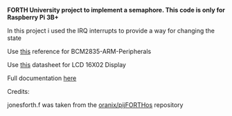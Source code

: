 **FORTH University project to implement a semaphore. This code is only for Raspberry Pi 3B+**

In this project i used the IRQ interrupts to provide a way for changing the state

Use [this](https://www.raspberrypi.org/app/uploads/2012/02/BCM2835-ARM-Peripherals.pdf) reference for BCM2835-ARM-Peripherals

Use [this](https://www.openhacks.com/uploadsproductos/eone-1602a1.pdf) datasheet for LCD 16X02 Display

Full documentation [here](https://github.com/giuseppe-terrasi/raspberrypi-semaphore-forth/tree/master/docs)

Credits:

jonesforth.f was taken from the [oranix/pijFORTHos](https://github.com/organix/pijFORTHos) repository 